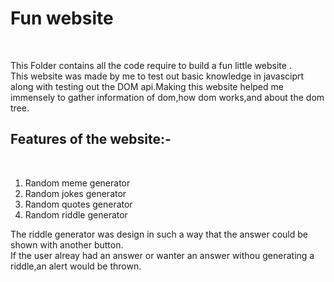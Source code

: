 <h1><strong>Fun website</strong> </h1>

<br>
<div>
<p>This Folder contains all the code require to build a fun little website .
<br>
This website was made by me to test out basic knowledge in javasciprt along with testing out the DOM api.Making this website helped me immensely to gather information of dom,how dom works,and about the dom tree.
</p>
<p>
<h2>Features of the website:-</h2>
<br>
<ol>
    <li>Random meme generator</li>
    <li>Random jokes generator</li>
    <li>Random quotes generator</li>
    <li>Random riddle generator</li>
</ol>
   The riddle generator was design in such a way that the answer could be shown with another button.<br>
   If the user alreay had an answer or wanter an answer withou generating a riddle,an alert would be thrown.
</p>
</div>
<br><br>
<h3>
